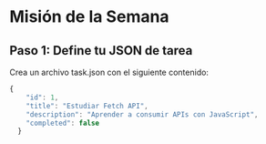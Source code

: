# Misión de la Semana

## Paso 1: Define tu JSON de tarea
Crea un archivo task.json con el siguiente contenido:

```js
{
    "id": 1,
    "title": "Estudiar Fetch API",
    "description": "Aprender a consumir APIs con JavaScript",
    "completed": false
  }
```
